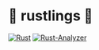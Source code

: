# 🦀 rustlings 🦀

[![Rust](https://img.shields.io/static/v1?label=rust&logo=rust&color=orange&message=v1.81
)](https://www.rust-lang.org/tools/install)
[![Rust-Analyzer](https://img.shields.io/static/v1?label=VSCode&color=blue&message=Rust%20Analyzer
)](https://rust-analyzer.github.io/)




